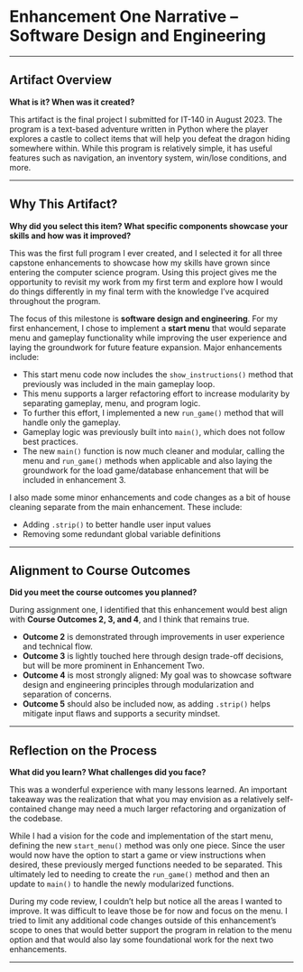 # Enhancement One Narrative – Software Design and Engineering

---

## Artifact Overview  
**What is it? When was it created?**

This artifact is the final project I submitted for IT-140 in August 2023. The program is a text-based adventure written in Python where the player explores a castle to collect items that will help you defeat the dragon hiding somewhere within. While this program is relatively simple, it has useful features such as navigation, an inventory system, win/lose conditions, and more.

---

## Why This Artifact?  
**Why did you select this item? What specific components showcase your skills and how was it improved?**

This was the first full program I ever created, and I selected it for all three capstone enhancements to showcase how my skills have grown since entering the computer science program. Using this project gives me the opportunity to revisit my work from my first term and explore how I would do things differently in my final term with the knowledge I’ve acquired throughout the program.

The focus of this milestone is **software design and engineering**. For my first enhancement, I chose to implement a **start menu** that would separate menu and gameplay functionality while improving the user experience and laying the groundwork for future feature expansion. Major enhancements include:


- This start menu code now includes the `show_instructions()` method that previously was included in the main gameplay loop.  
- This menu supports a larger refactoring effort to increase modularity by separating gameplay, menu, and program logic.  
- To further this effort, I implemented a new `run_game()` method that will handle only the gameplay.  
- Gameplay logic was previously built into `main()`, which does not follow best practices.  
- The new `main()` function is now much cleaner and modular, calling the menu and `run_game()` methods when applicable and also laying the groundwork for the load game/database enhancement that will be included in enhancement 3.

I also made some minor enhancements and code changes as a bit of house cleaning separate from the main enhancement. These include:

- Adding `.strip()` to better handle user input values
- Removing some redundant global variable definitions

---

## Alignment to Course Outcomes  
**Did you meet the course outcomes you planned?**

During assignment one, I identified that this enhancement would best align with **Course Outcomes 2, 3, and 4**, and I think that remains true.

- **Outcome 2** is demonstrated through improvements in user experience and technical flow.
- **Outcome 3** is lightly touched here through design trade-off decisions, but will be more prominent in Enhancement Two.
- **Outcome 4** is most strongly aligned: My goal was to showcase software design and engineering principles through modularization and separation of concerns.
- **Outcome 5** should also be included now, as adding `.strip()` helps mitigate input flaws and supports a security mindset.

---

## Reflection on the Process  
**What did you learn? What challenges did you face?**

This was a wonderful experience with many lessons learned. An important takeaway was the realization that what you may envision as a relatively self-contained change may need a much larger refactoring and organization of the codebase.

While I had a vision for the code and implementation of the start menu, defining the new `start_menu()` method was only one piece. Since the user would now have the option to start a game or view instructions when desired, these previously merged functions needed to be separated. This ultimately led to needing to create the `run_game()` method and then an update to `main()` to handle the newly modularized functions.

During my code review, I couldn’t help but notice all the areas I wanted to improve. It was difficult to leave those be for now and focus on the menu. I tried to limit any additional code changes outside of this enhancement’s scope to ones that would better support the program in relation to the menu option and that would also lay some foundational work for the next two enhancements.

---

